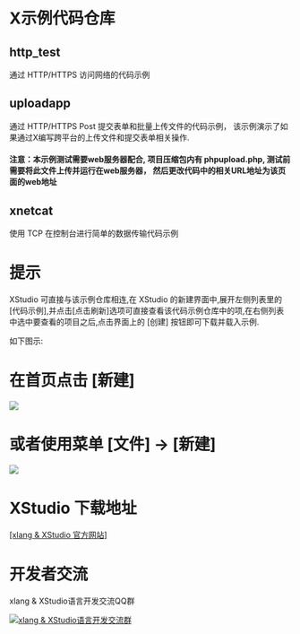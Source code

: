 # X示例代码仓库

## http_test
通过 HTTP/HTTPS 访问网络的代码示例

## uploadapp
通过 HTTP/HTTPS Post 提交表单和批量上传文件的代码示例， 该示例演示了如果通过X编写跨平台的上传文件和提交表单相关操作.

#### 注意：本示例测试需要web服务器配合, 项目压缩包内有 phpupload.php, 测试前需要将此文件上传并运行在web服务器， 然后更改代码中的相关URL地址为该页面的web地址

## xnetcat
使用 TCP 在控制台进行简单的数据传输代码示例


# 提示

XStudio 可直接与该示例仓库相连,在 XStudio 的新建界面中,展开左侧列表里的[代码示例],并点击[点击刷新]选项可直接查看该代码示例仓库中的项,在右侧列表中选中要查看的项目之后,点击界面上的 [创建] 按钮即可下载并载入示例.

如下图示:

# 在首页点击 [新建] 
![](https://github.com/ixlang/examples/blob/master/eindex.jpg)

# 或者使用菜单 [文件] -> [新建] 
![](https://github.com/ixlang/examples/blob/master/example.jpg)

# XStudio 下载地址

[[xlang & XStudio 官方网站]](http://xlang.vsylab.com/)

# 开发者交流

xlang & XStudio语言开发交流QQ群

[![xlang & XStudio语言开发交流群](https://pub.idqqimg.com/wpa/images/group.png)](https://shang.qq.com/wpa/qunwpa?idkey=d942b64d32f7fd1e537b8f49284b33dbb6e9268bb57586be89895737cbae0bb7)
